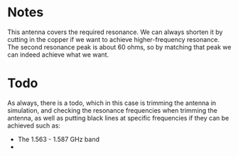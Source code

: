 # Notes
This antenna covers the required resonance. We can always shorten it by cutting in the copper if we want to achieve higher-frequency resonance.
The second resonance peak is about 60 ohms, so by matching that peak we can indeed achieve what we want.

# Todo
As always, there is a todo, which in this case is trimming the antenna in simulation, and checking the resonance frequencies when trimming the antenna, as well as putting black lines at specific frequencies if they can be achieved such as:
- The 1.563 - 1.587 GHz band
- 